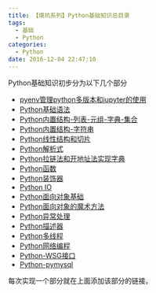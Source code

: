 ```yaml
---
title: 【填坑系列】Python基础知识总目录
tags: 
  - 基础 
  - Python
categories: 
  - Python
date: 2016-12-04 22:47:10
---
```


Python基础知识初步分为以下几个部分

- [pyenv管理python多版本和jupyter的使用](https://flowsnow.oss-cn-shanghai.aliyuncs.com/history/file/pdf/pyenv%E7%AE%A1%E7%90%86python%E5%A4%9A%E7%89%88%E6%9C%AC%E5%92%8Cjupyter%E7%9A%84%E4%BD%BF%E7%94%A8.pdf)
- [Python基础语法](https://flowsnow.oss-cn-shanghai.aliyuncs.com/history/file/pdf/2016-12-04%20python%E5%9F%BA%E7%A1%80%E8%AF%AD%E6%B3%95.pdf)
- [Python内置结构-列表-元组-字典-集合](https://suncle.me/2016/09/02/Python%E5%9F%BA%E6%9C%AC%E6%95%B0%E6%8D%AE%E7%B1%BB%E5%9E%8B-list-tuple-dict-set/)
- [Python内置结构-字符串](https://suncle.me/2016/08/30/Python%E5%AD%97%E7%AC%A6%E4%B8%B2/)
- [Python线性结构和切片](https://flowsnow.oss-cn-shanghai.aliyuncs.com/history/file/pdf/2016-12-11%20python%E7%BA%BF%E6%80%A7%E7%BB%93%E6%9E%84%E5%92%8C%E5%88%87%E7%89%87.pdf)
- [Python解析式](https://suncle.me/2017/01/11/Python%E8%A7%A3%E6%9E%90%E5%BC%8F/)
- [Python拉链法和开地址法实现字典](https://suncle.me/2017/01/12/Python%E6%8B%89%E9%93%BE%E6%B3%95%E5%92%8C%E5%BC%80%E5%9C%B0%E5%9D%80%E6%B3%95%E5%AE%9E%E7%8E%B0%E5%AD%97%E5%85%B8/)
- [Python函数](https://suncle.me/2017/01/07/Python%E5%87%BD%E6%95%B0/)
- [Python装饰器](https://suncle.me/2017/02/15/Python%E8%A3%85%E9%A5%B0%E5%99%A8/)
- [Python IO](https://suncle.me/2017/02/13/Python-IO/)
- [Python面向对象基础](https://suncle.me/2017/03/08/Python%E9%9D%A2%E5%90%91%E5%AF%B9%E8%B1%A1%E5%9F%BA%E7%A1%80/)
- [Python面向对象的魔术方法](https://suncle.me/2017/03/15/Python%E9%9D%A2%E5%90%91%E5%AF%B9%E8%B1%A1%E7%9A%84%E9%AD%94%E6%9C%AF%E6%96%B9%E6%B3%95/)
- [Python异常处理](https://suncle.me/2017/03/05/Python%E5%BC%82%E5%B8%B8%E5%A4%84%E7%90%86/)
- [Python描述器](https://suncle.me/2017/03/16/Python%E6%8F%8F%E8%BF%B0%E5%99%A8/)
- [Python多线程](https://suncle.me/2017/03/23/Python%E5%A4%9A%E7%BA%BF%E7%A8%8B/)
- [Python网络编程](https://suncle.me/2017/03/24/Python%E7%BD%91%E7%BB%9C%E7%BC%96%E7%A8%8B/)
- [Python-WSG接口](https://suncle.me/2017/04/07/Python-WSGI%E6%8E%A5%E5%8F%A3/)
- [Python-pymysql](https://suncle.me/2017/04/14/Python-pymysql/)

每次实现一个部分就在上面添加该部分的链接。